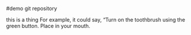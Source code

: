 #demo git repository

this is a thing
For example, it could say, “Turn
on the toothbrush using the green button. Place in your mouth.